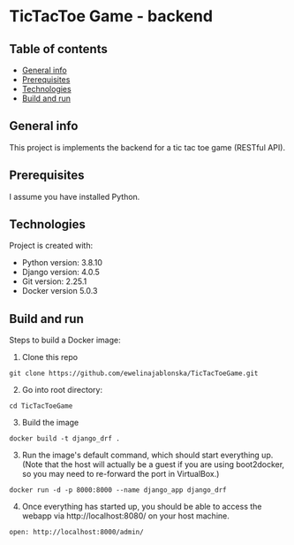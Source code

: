 # TicTacToe Game - backend

## Table of contents
* [General info](#general-info)
* [Prerequisites](#rerequisites)
* [Technologies](#technologies)
* [Build and run](#build-and-run)

## General info
This project is implements the backend for a tic tac toe game (RESTful API).

## Prerequisites
I assume you have installed Python.

## Technologies
Project is created with:
* Python version: 3.8.10
* Django version: 4.0.5
* Git version: 2.25.1
* Docker version 5.0.3

## Build and run
Steps to build a Docker image:

1. Clone this repo
```
git clone https://github.com/ewelinajablonska/TicTacToeGame.git
```

2. Go into root directory:
```
cd TicTacToeGame
```

3. Build the image
```
docker build -t django_drf .
```

3. Run the image's default command, which should start everything up. (Note that the host will actually be a guest if you are using boot2docker, so you may need to re-forward the port in VirtualBox.)
```
docker run -d -p 8000:8000 --name django_app django_drf
```

4. Once everything has started up, you should be able to access the webapp via http://localhost:8080/ on your host machine.
```
open: http://localhost:8000/admin/
```
